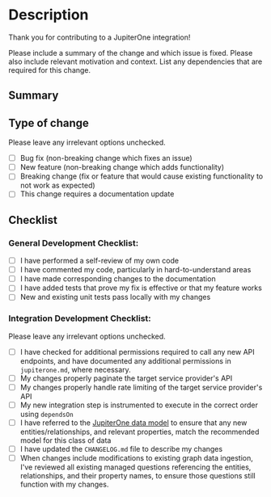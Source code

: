 # Description

Thank you for contributing to a JupiterOne integration!

Please include a summary of the change and which issue is fixed. Please also
include relevant motivation and context. List any dependencies that are required
for this change.

## Summary

<!-- Summary here! -->

## Type of change

Please leave any irrelevant options unchecked.

- [ ] Bug fix (non-breaking change which fixes an issue)
- [ ] New feature (non-breaking change which adds functionality)
- [ ] Breaking change (fix or feature that would cause existing functionality to
      not work as expected)
- [ ] This change requires a documentation update

## Checklist

### General Development Checklist:

- [ ] I have performed a self-review of my own code
- [ ] I have commented my code, particularly in hard-to-understand areas
- [ ] I have made corresponding changes to the documentation
- [ ] I have added tests that prove my fix is effective or that my feature works
- [ ] New and existing unit tests pass locally with my changes

### Integration Development Checklist:

Please leave any irrelevant options unchecked.

- [ ] I have checked for additional permissions required to call any new API
      endpoints, and have documented any additional permissions in
      `jupiterone.md`, where necessary.
- [ ] My changes properly paginate the target service provider's API
- [ ] My changes properly handle rate limiting of the target service provider's
      API
- [ ] My new integration step is instrumented to execute in the correct order
      using `dependsOn`
- [ ] I have referred to the
      [JupiterOne data model](https://github.com/JupiterOne/data-model/tree/main/src/schemas)
      to ensure that any new entities/relationships, and relevant properties,
      match the recommended model for this class of data
- [ ] I have updated the `CHANGELOG.md` file to describe my changes
- [ ] When changes include modifications to existing graph data ingestion, I've
      reviewed all existing managed questions referencing the entities,
      relationships, and their property names, to ensure those questions still
      function with my changes.
